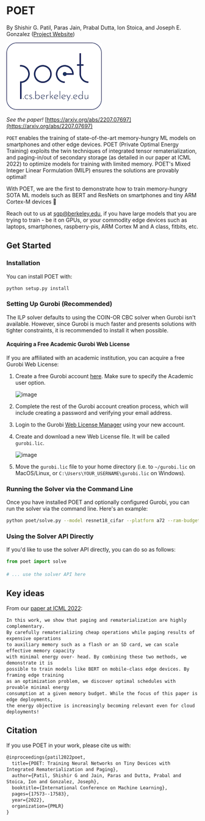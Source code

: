 # POET
By Shishir G. Patil, Paras Jain, Prabal Dutta, Ion Stoica, and Joseph E. Gonzalez  ([Project Website](https://shishirpatil.github.io/poet/))

![](assets/img/logo.png)

_See the paper!_ [https://arxiv.org/abs/2207.07697](https://arxiv.org/abs/2207.07697)

`POET` enables the training of state-of-the-art memory-hungry ML models on smartphones and other edge devices. POET (Private Optimal Energy Training) exploits the twin techniques of integrated tensor rematerialization, and paging-in/out of secondary storage \(as detailed in our paper at ICML 2022\) to optimize models for training with limited memory. POET's Mixed Integer Linear Formulation (MILP) ensures the solutions are provably optimal!

With POET, we are the first to demonstrate how to train memory-hungry SOTA ML models such as BERT and
ResNets on smartphones and tiny ARM Cortex-M devices :muscle:

Reach out to us at [sgp@berkeley.edu](mailto:sgp@berkeley.edu), if you have large models that you are trying to train - be it on GPUs, or your commodity edge devices such as laptops, smartphones, raspberry-pis, ARM Cortex M and A class, fitbits, etc.


## Get Started

### Installation

You can install POET with:

```bash
python setup.py install
```

### Setting Up Gurobi (Recommended)

The ILP solver defaults to using the COIN-OR CBC solver when Gurobi isn't available. However, since Gurobi is much faster and presents solutions with tighter constraints, it is recommended to install it when possible.

#### Acquiring a Free Academic Gurobi Web License

If you are affiliated with an academic institution, you can acquire a free Gurobi Web License:

1. Create a free Gurobi account [here](https://pages.gurobi.com/registration). Make sure to specify the Academic user option.

    <img width="602" alt="image" src="https://user-images.githubusercontent.com/52852612/206888332-cefa3d3e-9514-49f1-8bd1-82516a16ca08.png">

2. Complete the rest of the Gurobi account creation process, which will include creating a password and verifying your email address.
3. Login to the Gurobi [Web License Manager](https://license.gurobi.com/) using your new account.
4. Create and download a new Web License file. It will be called `gurobi.lic`.

    <img width="493" alt="image" src="https://user-images.githubusercontent.com/52852612/206888423-4b3588bb-9724-4f38-96c3-778a8fff15af.png">

5. Move the `gurobi.lic` file to your home directory (i.e. to `~/gurobi.lic` on MacOS/Linux, or `C:\Users\YOUR_USERNAME\gurobi.lic` on Windows).

### Running the Solver via the Command Line

Once you have installed POET and optionally configured Gurobi, you can run the solver via the command line. Here's an example:

```bash
python poet/solve.py --model resnet18_cifar --platform a72 --ram-budget 3000000 --runtime-budget 7.6
```

### Using the Solver API Directly

If you'd like to use the solver API directly, you can do so as follows:

```python
from poet import solve

# ... use the solver API here
```


## Key ideas

From our [paper at ICML 2022](https://arxiv.org/abs/2207.07697):
```text
In this work, we show that paging and rematerialization are highly complementary.
By carefully rematerializing cheap operations while paging results of expensive operations
to auxiliary memory such as a flash or an SD card, we can scale effective memory capacity
with minimal energy over- head. By combining these two methods, we demonstrate it is
possible to train models like BERT on mobile-class edge devices. By framing edge training
as an optimization problem, we discover optimal schedules with provable minimal energy
consumption at a given memory budget. While the focus of this paper is edge deployments,
the energy objective is increasingly becoming relevant even for cloud deployments!
```

## Citation

If you use POET in your work, please cite us with:

```text
@inproceedings{patil2022poet,
  title={POET: Training Neural Networks on Tiny Devices with Integrated Rematerialization and Paging},
  author={Patil, Shishir G and Jain, Paras and Dutta, Prabal and Stoica, Ion and Gonzalez, Joseph},
  booktitle={International Conference on Machine Learning},
  pages={17573--17583},
  year={2022},
  organization={PMLR}
}
```
